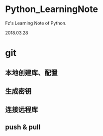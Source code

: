 # Python_LearningNote
Fz's Learning Note of Python.

2018.03.28
# git
## 本地创建库、配置
## 生成密钥
## 连接远程库
## push & pull
